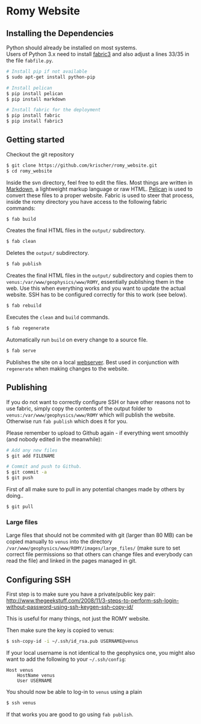 # Romy Website

## Installing the Dependencies

Python should already be installed on most systems.   
Users of Python 3.x need to install [fabric3](https://pypi.python.org/pypi/Fabric3) and also adjust a lines 33/35 in the file `fabfile.py`.


```bash
# Install pip if not available
$ sudo apt-get install python-pip

# Install pelican
$ pip install pelican
$ pip install markdown

# Install fabric for the deployment
$ pip install fabric
$ pip install fabric3
```


## Getting started

Checkout the git repository

```bash
$ git clone https://github.com/krischer/romy_website.git
$ cd romy_website
```

Inside the svn directory, feel free to edit the files. Most things are written
in [Markdown](http://en.wikipedia.org/wiki/Markdown), a lightweight markup
language or raw HTML. [Pelican](http://docs.getpelican.com/en/3.3.0/) is used
to convert these files to a proper website. Fabric is used to steer that
process, inside the romy directory you have access to the following fabric
commands:

```bash
$ fab build
```

Creates the final HTML files in the `output/` subdirectory.

```bash
$ fab clean
```

Deletes the `output/` subdirectory.

```bash
$ fab publish
```

Creates the final HTML files in the `output/` subdirectory and copies them to
`venus:/var/www/geophysics/www/ROMY`, essentially publishing them in the web.
Use this when everything works and you want to update the actual website. SSH
has to be configured correctly for this to work (see below).

```bash
$ fab rebuild
```

Executes the `clean` and `build` commands.

```bash
$ fab regenerate
```

Automatically run `build` on every change to a source file.

```bash
$ fab serve
```

Publishes the site on a local [webserver](http://localhost:8000). Best used in
conjunction with `regenerate` when making changes to the website.


## Publishing

If you do not want to correctly configure SSH or have other reasons not to use
fabric, simply copy the contents of the output folder to
`venus:/var/www/geophysics/www/ROMY` which will publish the website. Otherwise
run `fab publish` which does it for you.

Please remember to upload to Github again - if everything went smoothly (and
nobody edited in the meanwhile):

```bash
# Add any new files
$ git add FILENAME

# Commit and push to Github.
$ git commit -a
$ git push
```

First of all make sure to pull in any potential changes made by others by doing..

```bash
$ git pull
```

### Large files

Large files that should not be commited with git (larger than 80 MB) can be
copied manually to `venus` into the directory
`/var/www/geophysics/www/ROMY/images/large_files/` (make sure to set correct
file permissions so that others can change files and everybody can read the
file) and linked in the pages managed in git.

## Configuring SSH

First step is to make sure you have a private/public key pair:
http://www.thegeekstuff.com/2008/11/3-steps-to-perform-ssh-login-without-password-using-ssh-keygen-ssh-copy-id/

This is useful for many things, not just the ROMY website.

Then make sure the key is copied to venus:

```bash
$ ssh-copy-id -i ~/.ssh/id_rsa.pub USERNAME@venus
```

If your local username is not identical to the geophysics one, you might also
want to add the following to your `~/.ssh/config`:

```
Host venus
    HostName venus
    User USERNAME
```

You should now be able to log-in to `venus` using a plain

```bash
$ ssh venus
```

If that works you are good to go using `fab publish`.

